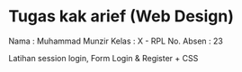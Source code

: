 # Tugas kak arief (Web Design)

Nama : Muhammad Munzir
Kelas : X - RPL
No. Absen : 23

Latihan session login, Form Login & Register + CSS
